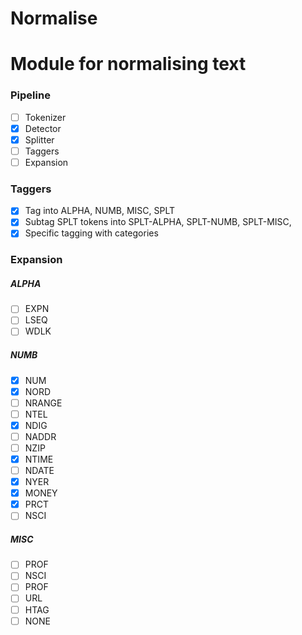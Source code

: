 # Normalise
# Module for normalising text

### Pipeline
- [ ] Tokenizer
- [x] Detector
- [x] Splitter
- [ ] Taggers
- [ ] Expansion

### Taggers
- [x] Tag into ALPHA, NUMB, MISC, SPLT
- [x] Subtag SPLT tokens into SPLT-ALPHA, SPLT-NUMB, SPLT-MISC,
- [x] Specific tagging with categories

### Expansion

##### ALPHA
- [ ] EXPN
- [ ] LSEQ
- [ ] WDLK
##### NUMB
- [x] NUM
- [x] NORD
- [ ] NRANGE
- [ ] NTEL
- [x] NDIG
- [ ] NADDR
- [ ] NZIP
- [x] NTIME
- [ ] NDATE
- [x] NYER
- [x] MONEY
- [x] PRCT
- [ ] NSCI
##### MISC
- [ ] PROF
- [ ] NSCI
- [ ] PROF
- [ ] URL
- [ ] HTAG
- [ ] NONE
